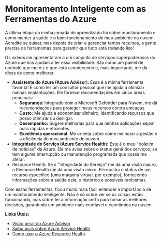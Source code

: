 # Monitoramento Inteligente com as Ferramentas do Azure

A última etapa da minha jornada de aprendizado foi sobre monitoramento e como manter a saúde e o bom funcionamento do meu ambiente na nuvem. Acredite se quiser, mas depois de criar e gerenciar tantos recursos, a gente precisa de ferramentas para garantir que tudo está rodando liso!

Os vídeos me apresentaram a um conjunto de serviços superpoderosos do Azure que nos ajudam a ter essa visibilidade. São como um painel de controle que me diz o que está acontecendo e, mais importante, me dá dicas de como melhorar.
- **Assistente do Azure (Azure Advisor):** Essa é a minha ferramenta favorita! É como ter um consultor pessoal que me ajuda a otimizar minhas implantações. Ele fornece recomendações em cinco áreas principais:
  - **Segurança:** Integrado com o Microsoft Defender para Nuvem, me dá recomendações para proteger meus recursos contra ameaças.
  - **Custo:** Me ajuda a economizar dinheiro, identificando recursos que posso otimizar ou desligar.
  - **Desempenho:** Sugere melhorias para que minhas aplicações sejam mais rápidas e eficientes.
  - **Excelência operacional:** Me orienta sobre como melhorar a gestão e a eficiência do meu ambiente de nuvem.
- **Integridade do Serviço (Azure Service Health):** Este é o meu "boletim de notícias" da Azure. Ele me avisa sobre o status geral dos serviços, se tem alguma interrupção ou manutenção programada que possa me afetar.
- Resource Health: Se a "Integridade do Serviço" me dá uma visão macro, o Resource Health me dá uma visão micro. Ele mostra o status de um recurso específico (uma máquina virtual, por exemplo), fornecendo informações sobre a saúde dele, o histórico e possíveis problemas.

Com essas ferramentas, ficou muito mais fácil entender a importância de um monitoramento inteligente. Não é só sobre ver se as coisas estão funcionando, mas sobre ter a informação certa para tomar as melhores decisões, garantindo um ambiente mais confiável e econômico na nuvem.

**Links Úteis:**

- [Visão geral do Azure Advisor](https://learn.microsoft.com/pt-br/azure/advisor/advisor-overview)
- [Saiba mais sobre Azure Service Health](https://learn.microsoft.com/pt-br/azure/service-health/service-health-overview)
- [Como usar o Azure Resource Health](https://learn.microsoft.com/pt-br/azure/service-health/resource-health-overview)
